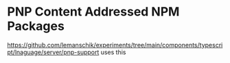 # PNP Content Addressed NPM Packages
https://github.com/lemanschik/experiments/tree/main/components/typescript/lnaguage/server/pnp-support uses this

